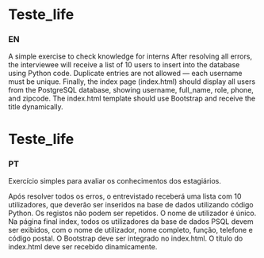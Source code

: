 # Teste_life
### EN
A simple exercise to check knowledge for interns
After resolving all errors, the interviewee will receive a list of 10 users to insert into the database using Python code. Duplicate entries are not allowed — each username must be unique.
Finally, the index page (index.html) should display all users from the PostgreSQL database, showing username, full_name, role, phone, and zipcode.
The index.html template should use Bootstrap and receive the title dynamically.

# Teste_life
### PT
Exercício simples para avaliar os conhecimentos dos estagiários.

Após resolver todos os erros, o entrevistado receberá uma lista com 10 utilizadores, que deverão ser inseridos na base de dados utilizando código Python. Os registos não podem ser repetidos. O nome de utilizador é único.
Na página final index, todos os utilizadores da base de dados PSQL devem ser exibidos, com o nome de utilizador, nome completo, função, telefone e código postal. O Bootstrap deve ser integrado no index.html.
O título do index.html deve ser recebido dinamicamente.